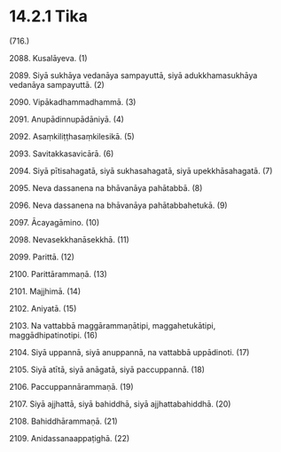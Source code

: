 # 14.2.1 Tika

(716.)

2088\. Kusalāyeva. (1)

2089\. Siyā sukhāya vedanāya sampayuttā, siyā adukkhamasukhāya vedanāya sampayuttā. (2)

2090\. Vipākadhammadhammā. (3)

2091\. Anupādinnupādāniyā. (4)

2092\. Asaṃkiliṭṭhasaṃkilesikā. (5)

2093\. Savitakkasavicārā. (6)

2094\. Siyā pītisahagatā, siyā sukhasahagatā, siyā upekkhāsahagatā. (7)

2095\. Neva dassanena na bhāvanāya pahātabbā. (8)

2096\. Neva dassanena na bhāvanāya pahātabbahetukā. (9)

2097\. Ācayagāmino. (10)

2098\. Nevasekkhanāsekkhā. (11)

2099\. Parittā. (12)

2100\. Parittārammaṇā. (13)

2101\. Majjhimā. (14)

2102\. Aniyatā. (15)

2103\. Na vattabbā maggārammaṇātipi, maggahetukātipi, maggādhipatinotipi. (16)

2104\. Siyā uppannā, siyā anuppannā, na vattabbā uppādinoti. (17)

2105\. Siyā atītā, siyā anāgatā, siyā paccuppannā. (18)

2106\. Paccuppannārammaṇā. (19)

2107\. Siyā ajjhattā, siyā bahiddhā, siyā ajjhattabahiddhā. (20)

2108\. Bahiddhārammaṇā. (21)

2109\. Anidassanaappaṭighā. (22)
